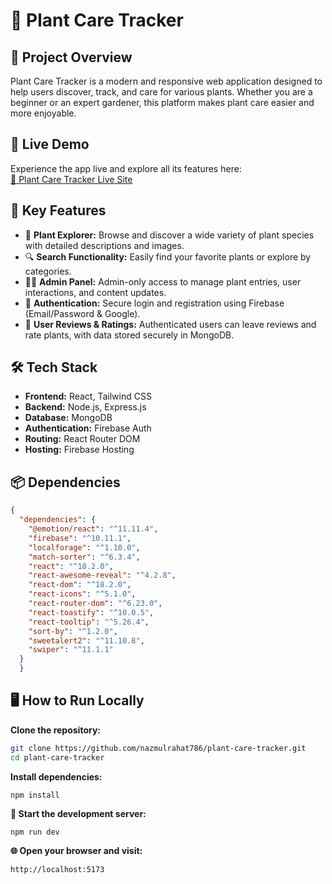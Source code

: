 # 🌿 Plant Care Tracker

## 📖 Project Overview  
Plant Care Tracker is a modern and responsive web application designed to help users discover, track, and care for various plants. Whether you are a beginner or an expert gardener, this platform makes plant care easier and more enjoyable.

## 🔗 Live Demo  
Experience the app live and explore all its features here:  
[🌿 Plant Care Tracker Live Site](https://potropollob-58633.web.app)




## 🌟 Key Features  
- 🌱 **Plant Explorer:** Browse and discover a wide variety of plant species with detailed descriptions and images.  
- 🔍 **Search Functionality:** Easily find your favorite plants or explore by categories.  
- 🧑‍💼 **Admin Panel:** Admin-only access to manage plant entries, user interactions, and content updates.  
- 🔐 **Authentication:** Secure login and registration using Firebase (Email/Password & Google).  
- 📝 **User Reviews & Ratings:** Authenticated users can leave reviews and rate plants, with data stored securely in MongoDB.  

## 🛠️ Tech Stack  
- **Frontend:** React, Tailwind CSS  
- **Backend:** Node.js, Express.js  
- **Database:** MongoDB  
- **Authentication:** Firebase Auth  
- **Routing:** React Router DOM  
- **Hosting:** Firebase Hosting  

## 📦 Dependencies  
```json
{
  "dependencies": {
    "@emotion/react": "^11.11.4",
    "firebase": "^10.11.1",
    "localforage": "^1.10.0",
    "match-sorter": "^6.3.4",
    "react": "^18.2.0",
    "react-awesome-reveal": "^4.2.8",
    "react-dom": "^18.2.0",
    "react-icons": "^5.1.0",
    "react-router-dom": "^6.23.0",
    "react-toastify": "^10.0.5",
    "react-tooltip": "^5.26.4",
    "sort-by": "^1.2.0",
    "sweetalert2": "^11.10.8",
    "swiper": "^11.1.1"
  }
  }

```
## 🖥️ How to Run Locally

**Clone the repository:**

```bash
git clone https://github.com/nazmulrahat786/plant-care-tracker.git
cd plant-care-tracker
```
**Install dependencies:**
```
npm install
```
**🚀 Start the development server:**
```
npm run dev
```
**🌐 Open your browser and visit:**
```
http://localhost:5173
```
